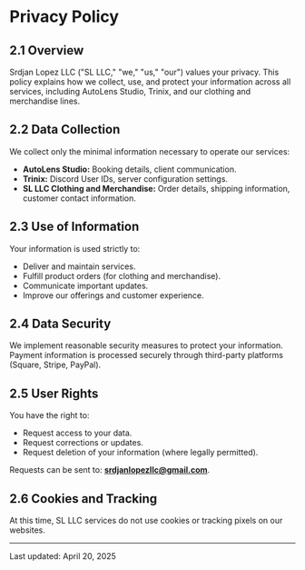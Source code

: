 # Privacy Policy

## 2.1 Overview
Srdjan Lopez LLC ("SL LLC," "we," "us," "our") values your privacy. This policy explains how we collect, use, and protect your information across all services, including AutoLens Studio, Trinix, and our clothing and merchandise lines.

## 2.2 Data Collection
We collect only the minimal information necessary to operate our services:
- **AutoLens Studio:** Booking details, client communication.
- **Trinix:** Discord User IDs, server configuration settings.
- **SL LLC Clothing and Merchandise:** Order details, shipping information, customer contact information.

## 2.3 Use of Information
Your information is used strictly to:
- Deliver and maintain services.
- Fulfill product orders (for clothing and merchandise).
- Communicate important updates.
- Improve our offerings and customer experience.

## 2.4 Data Security
We implement reasonable security measures to protect your information. Payment information is processed securely through third-party platforms (Square, Stripe, PayPal).

## 2.5 User Rights
You have the right to:
- Request access to your data.
- Request corrections or updates.
- Request deletion of your information (where legally permitted).

Requests can be sent to: **srdjanlopezllc@gmail.com**.

## 2.6 Cookies and Tracking
At this time, SL LLC services do not use cookies or tracking pixels on our websites.

---

Last updated: April 20, 2025
